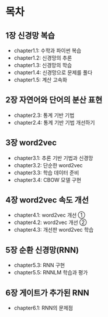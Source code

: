 # 목차

## 1장 신경망 복습

- chapter1.1: 수학과 파이썬 복습
- chapter1.2: 신경망의 추론
- chapter1.3: 신경망의 학습
- chapter1.4: 신경망으로 문제를 풀다
- chapter1.5: 계산 고속화

## 2장 자연어와 단어의 분산 표현

- chapter2.3: 통계 기반 기법
- chapter2.4: 통계 기반 기법 개선하기

## 3장 word2vec 

- chapter3.1: 추론 기반 기법과 신경망
- chapter3.2: 단순한 word2vec
- chapter3.3: 학습 데이터 준비
- chapter3.4: CBOW 모델 구현

## 4장 word2vec 속도 개선

- chapter4.1: word2vec 개선 ①
- chapter4.2: word2vec 개선 ②
- chapter4.3: 개선판 word2vec 학습

## 5장 순환 신경망(RNN)

- chapter5.3: RNN 구현
- chapter5.5: RNNLM 학습과 평가

## 6장 게이트가 추가된 RNN

- chapter6.1: RNN의 문제점